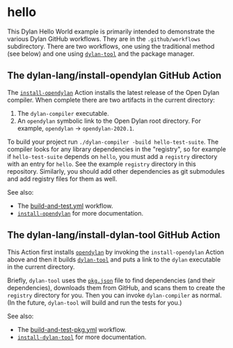 # hello

This Dylan Hello World example is primarily intended to demonstrate the various
Dylan GitHub workflows. They are in the `.github/workflows` subdirectory. There
are two workflows, one using the traditional method (see below) and one using
[`dylan-tool`](https://github.com/dylan-lang/dylan-tool) and the package
manager.

## The dylan-lang/install-opendylan GitHub Action

The [`install-opendylan`](https://github.com/dylan-lang/install-opendylan)
Action installs the latest release of the Open Dylan compiler. When complete
there are two artifacts in the current directory:

1.  The `dylan-compiler` executable.
2.  An `opendylan` symbolic link to the Open Dylan root directory. For example,
    `opendylan` → `opendylan-2020.1`.

To build your project run `./dylan-compiler -build hello-test-suite`. The
compiler looks for any library dependencies in the "registry", so for example
if `hello-test-suite` depends on `hello`, you must add a `registry` directory
with an entry for `hello`. See the example `registry` directory in this
repository.  Similarly, you should add other dependencies as git submodules and
add registry files for them as well.

See also:

*  The [build-and-test.yml](.github/workflows/build-and-test.yml) workflow.
*  [`install-opendylan`](https://github.com/dylan-lang/install-opendylan) for
   more documentation.

## The dylan-lang/install-dylan-tool GitHub Action

This Action first installs
[`opendylan`](https://github.com/dylan-lang/opendylan) by invoking the
`install-opendylan` Action above and then it builds
[`dylan-tool`](https://github.com/dylan-lang/dylan-tool) and puts a link to the
`dylan` executable in the current directory.

Briefly, `dylan-tool` uses the [`pkg.json`](pkg.json) file to find dependencies
(and their dependencies), downloads them from GitHub, and scans them to create
the `registry` directory for you. Then you can invoke `dylan-compiler` as
normal. (In the future, `dylan-tool` will build and run the tests for you.)

See also:

*  The [build-and-test-pkg.yml](.github/workflows/build-and-test-pkg.yml)
   workflow.
*  [`install-dylan-tool`](https://github.com/dylan-lang/install-dylan-tool) for
   more documentation.
